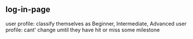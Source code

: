 ## log-in-page
user profile: classify themselves as Beginner, Intermediate, Advanced 
user profile: cant' change umtil they have hit or miss some milestone


